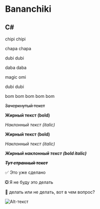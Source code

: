 # Bananchiki
## C#
chipi chipi

chapa chapa

dubi dubi

daba daba

magic omi

dubi dubi

bom bom bom bom bom

~~Зачеркнутый текст~~

**Жирный текст (bold)**

*Наклонный текст (italic)*

__Жирный текст (bold)__

_Наклонный текст (italic)_

___Жирный наклонный текст (bold italic)___

~~*__Тут странный текст__*~~ 

:white_check_mark: Это уже сделано  

:negative_squared_cross_mark: Я не буду это делать

:black_square_button: делать или не делать, вот в чем вопрос?   

![Alt-текст](https://static.zerochan.net/Morikura.En.full.2693112.png)
